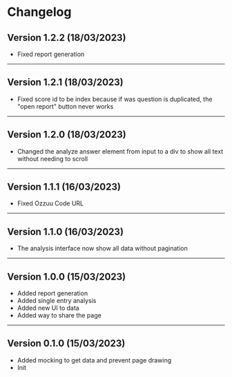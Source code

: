 # Changelog

## Version 1.2.2 (18/03/2023)

- Fixed report generation

---

## Version 1.2.1 (18/03/2023)

- Fixed score id to be index because if was question is duplicated, the "open report"
  button never works

---

## Version 1.2.0 (18/03/2023)

- Changed the analyze answer element from input to a div to show all text without needing to scroll

---

## Version 1.1.1 (16/03/2023)

- Fixed Ozzuu Code URL

---

## Version 1.1.0 (16/03/2023)

- The analysis interface now show all data without pagination 

---

## Version 1.0.0 (15/03/2023)

- Added report generation
- Added single entry analysis
- Added new UI to data
- Added way to share the page

---

## Version 0.1.0 (15/03/2023)

- Added mocking to get data and prevent page drawing
- Init
